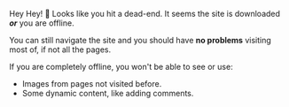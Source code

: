 Hey Hey! 👋 Looks like you hit a dead-end. It seems the site is downloaded
**_or_** you are offline.

You can still navigate the site and you should have **no problems** visiting
most of, if not all the pages.

If you are completely offline, you won't be able to see or use:

- Images from pages not visited before.
- Some dynamic content, like adding comments.
